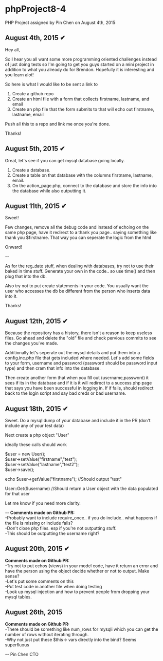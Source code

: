# phpProject8-4
PHP Project assigned by Pin Chen on August 4th, 2015

August 4th, 2015 ✔
--
Hey all,

So I hear you all want some more programming oriented challenges instead of just doing tests so I'm going to get you guys started on a mini project in addition to what you already do for Brendon. Hopefully it is interesting and you learn alot!

So here is what I would like to be sent a link to

1) Create a github repo <br>
2) Create an html file with a form that collects firstname, lastname, and email <br>
3) Create an php file that the form submits to that will echo out firstname, lastname, email <br>

Push all this to a repo and link me once you're done.

Thanks!

August 5th, 2015 ✔
--
Great, let's see if you can get mysql database going locally. 

1) Create a database.<br>
2) Create a table on that database with the columns firstname, lastname, email.<br>
3) On the action_page.php, connect to the database and store the info into the database while also outputting it.<br>

August 11th, 2015 ✔
--
Sweet! 

Few changes, remove all the debug code and instead of echoing on the same php page, have it redirect to a thank you page.. saying something like thank you $firstname. That way you can seperate the logic from the html

Onward!

--

As for the reg_date stuff, when dealing with databases, try not to use their baked in time stuff. Generate your own in the code.. so use time() and then plug that into the db.

Also try not to put create statements in your code. You usually want the user who accesses the db be different from the person who inserts data into it.

Thanks!

August 12th, 2015 ✔
--
Because the repository has a history, there isn't a reason to keep useless files. Go ahead and delete the "old" file and check pervious commits to see the changes you've made.

Additionally let's seperate out the mysql details and put them into a config.inc.php file that gets included where needed. Let's add some fields to your form, username and password (password should be password input type) and then cram that info into the database.

Then create another form that when you fill out (username,password) it sees if its in the database and if it is it will redirect to a success.php page that says you have been successful in logging in. If if fails, should redirect back to the login script and say bad creds or bad username.

August 18th, 2015 ✔
--
Sweet. Do a mysql dump of your database and include it in the PR (don't include any of your test data)

Next create a php object "User"

ideally these calls should work

$user = new User();<br>
$user->setValue("firstname","test");<br>
$user->setValue("lastname","test2");<br>
$user->save();<br>

echo $user->getValue("firstname"); //Should output "test"

User::Get($username)  //Should return a User object with the data populated for that user

Let me know if you need more clarity.

--
<b>Comments made on Github PR:</b><br>
-Probably want to include require_once.. if you do include.. what happens if the file is missing or include fails?<br>
-Don't close php files. esp if you're not outputting stuff.<br>
-This should be outputting the username right?<br>

August 20th, 2015 ✔
--
<b>Comments made on Github PR:</b><br>
-Try not to put echos (views) in your model code, have it return an error and have the person using the object decide whether or not to output. Make sense?<br>
-Let's put some comments on this<br>
-Put test code in another file when doing testing<br>
-Look up mysql injection and how to prevent people from dropping your mysql tables.<br>

August 26th, 2015
--
<b>Comments made on Github PR:</b><br>
-There should be something like num_rows for mysqli which you can get the number of rows without iterating through.<br>
-Why not just put these $this-> vars directly into the bind? Seems superfluous

-- 
Pin Chen
CTO

